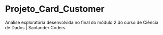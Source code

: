 # Projeto_Card_Customer
Análise exploratória desenvolvida no final do módulo 2 do curso de Ciência de Dados | Santander Coders
